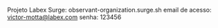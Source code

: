 Projeto Labex
Surge: observant-organization.surge.sh
email de acesso: victor-motta@labex.com
senha: 123456